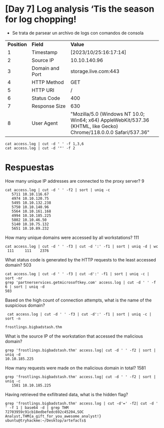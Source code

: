 
# [Day 7] Log analysis ‘Tis the season for log chopping!



- Se trata de parsear un archivo de logs con comandos de consola

|   |   |   |
|---|---|---|
|**Position**|**Field**|**Value**|
|1|Timestamp|[2023/10/25:16:17:14]|
|2|Source IP|10.10.140.96|
|3|Domain and Port|storage.live.com:443|
|4|HTTP Method|GET|
|5|HTTP URI|/|
|6|Status Code|400|
|7|Response Size|630|
|8|User Agent|"Mozilla/5.0 (Windows NT 10.0; Win64; x64) AppleWebKit/537.36  <br>(KHTML, like Gecko) Chrome/118.0.0.0 Safari/537.36"|


```
cat access.log | cut -d ' ' -f 1,3,6
cat access.log | cut -d '"' -f 2

```

# Respuestas

How many unique IP addresses are connected to the proxy server?
9
```
cat access.log | cut -d ' ' -f2 | sort | uniq -c
   5711 10.10.116.67
   4974 10.10.120.75
   5495 10.10.132.238
   5750 10.10.140.96
   5564 10.10.161.168
   4994 10.10.185.225
   5802 10.10.46.50
   5140 10.10.75.132
   5651 10.10.89.232
```


How many unique domains were accessed by all workstations?
111

```
cat access.log | cut -d ' ' -f3 | cut -d ':' -f1 | sort | uniq -d | wc
 111     111    2376

```



What status code is generated by the HTTP requests to the least accessed domain? 
503
```
cat access.log | cut -d ' ' -f3 | cut -d':' -f1 | sort | uniq -c | sort -nr
grep 'partnerservices.getmicrosoftkey.com' access.log | cut -d ' ' -f 6 | sort | uniq -d
503
```

Based on the high count of connection attempts, what is the name of the suspicious domain?

```
 cat access.log | cut -d ' ' -f3 | cut -d':' -f1 | sort | uniq -c | sort -n 

frostlings.bigbadstash.thm
```

What is the source IP of the workstation that accessed the malicious domain?
```
grep 'frostlings.bigbadstash.thm' access.log| cut -d ' ' -f2 | sort | uniq -d
10.10.185.225

```

How many requests were made on the malicious domain in total? 1581
```
grep 'frostlings.bigbadstash.thm' access.log| cut -d ' ' -f2 | sort | uniq -c
   1581 10.10.185.225

```


Having retrieved the exfiltrated data, what is the hidden flag?
```
grep 'frostlings.bigbadstash.thm' access.log | cut -d'=' -f2| cut -d ' ' -f 1 | base64 -d | grep THM
72703959c91cb18edbefedc692c45204,SOC Analyst,THM{a_gift_for_you_awesome_analyst!}
ubuntu@tryhackme:~/Desktop/artefacts$ 

```